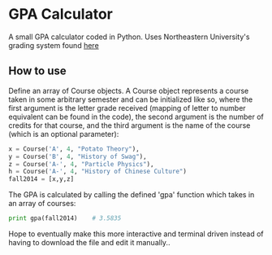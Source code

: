 GPA Calculator
===============
A small GPA calculator coded in Python. Uses Northeastern University's grading system found [here](http://www.northeastern.edu/registrar/gradingsystem.html)

How to use
----------
Define an array of Course objects. A Course object represents a course taken in some arbitrary semester and can be initialized like so, where the first argument is the letter grade received (mapping of letter to number equivalent can be found in the code), the second argument is the number of credits for that course, and the third argument is the name of the course (which is an optional parameter):

```python
x = Course('A', 4, "Potato Theory"),
y = Course('B', 4, "History of Swag"),
z = Course('A-', 4, "Particle Physics"),
h = Course('A-', 4, "History of Chinese Culture")
fall2014 = [x,y,z]
```

The GPA is calculated by calling the defined 'gpa' function which takes in an array of courses:

```python
print gpa(fall2014)    # 3.5835
```

Hope to eventually make this more interactive and terminal driven instead of having to download the file and edit it manually..
